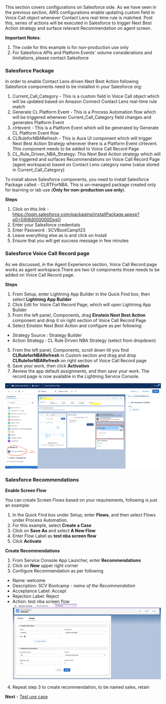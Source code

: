 This section covers configurations on Salesforce side. As we have seen in the previous section, AWS configurations enable updating custom field in Voice Call object whenever Contact Lens real-time rule is matched. Post this, series of actions will be executed in Salesforce to trigger Next Best Action strategy and surface relevant Recommendation on agent screen.

**Important Notes**:

1. The code for this example is for non-production use only
2. For Salesforce APIs and Platform Events' volume considerations and limitations, please contact Salesforce

### Salesforce Package

In order to enable Contact Lens driven Next Best Action following Salesforce components need to be installed in your Salesforce org:

1. Current_Call_Category - This is a custom field in Voice Call object which will be updated based on Amazon Connect Contact Lens real-time rule match
2. Generate CL Platform Event - This is a Process Automation flow which will be triggered whenever Current_Call_Category field changes and generates Platform Event
3. clrtevent - This is a Platform Event which will be generated by Generate CL Platform Event flow
4. CLRuleforNBARefresh - This is Aura UI component which will trigger Next Best Action Strategy whenever there is a Platform Event clrtevent. This component needs to be added to Voice Call Record Page
5. CL_Rule_Driven_NBA_Strategy: This Next Best Action strategy which will be triggered and surfaces Recommendations on Voice Call Record Page (agent workspace) based on Contact Lens category name (value stored in Current_Call_Category)

To install above Salesforce components, you need to install Salesforce Package called - CLRTForNBA. This is un-managed package created only for learning or lab use (**Only for non-production use only**).

**Steps**

1. Click on this link - https://login.salesforce.com/packaging/installPackage.apexp?p0=04t8d000000DsgO
2. Enter your Salesforce credentials
3. Enter Password : SCVBootCamp123
4. Leave everything else as is and click on Install
5. Ensure that you will get success message in few minutes

### Salesforce Voice Call Record page

As we discussed, in the Agent Experience section, Voice Call Record page works as agent workspace.There are two UI components those needs to be added on Voice Call Record page.

**Steps**

1. From Setup, enter Lightning App Builder in the Quick Find box, then select **Lightning App Builder**
2. Click Edit for Voice Call Record Page, which will open Lightning App Builder
3. From the left panel, Components, drag **Einstein Next Best Action** component and drop it on right section of Voice Call Record Page
4. Select Einstein Next Best Action and configure as per following:

- Strategy Source : Strategy Builder
- Action Strategy : CL Rule Driven NBA Strategy (select from dropdown)

5. From the left panel, Components, scroll down till you find **CLRuleforNBARefresh** in Custom section and drag and drop **CLRuleforNBARefresh** on right section of Voice Call Record page
6. Save your work, then click **Activation**
7. Review the app default assignments, and then save your work. The record page is now available in the Lightning Service Console.

![Voice Call Record Page](./cl_rt_nba_vc_page.png)

### Salesforce Recommendations

**Enable Screen Flow**

You can create Screen Flows based on your requirements, following is just an example:

1. In the Quick Find box under Setup, enter **Flows**, and then select Flows under Process Automation.
2. For this example, select **Create a Case**
3. Click on **Save As** and select **A New Flow**
4. Enter Flow Label as **test nba screen flow**
5. Click **Activate**

**Create Recommendations**

1. From Service Console App Launcher, enter **Recommendations**
2. Click on **New** upper right corner
3. Configure Recommendation as per following

- Name: welcome
- Description: SCV Bootcamp - _name of the Recommendation_
- Acceptance Label: Accept
- Rejection Label: Reject
- Action: test nba screen flow
  ![Create Recommendation](/Examples/AWSSCV-ContactLens-RealTime-NextBestAction/Docs/create_cl_nba_recommendation.png)

4. Repeat step 3 to create recommendation, to be named sales, retain

**Next** - [Test use case](./deployment_test.md)
